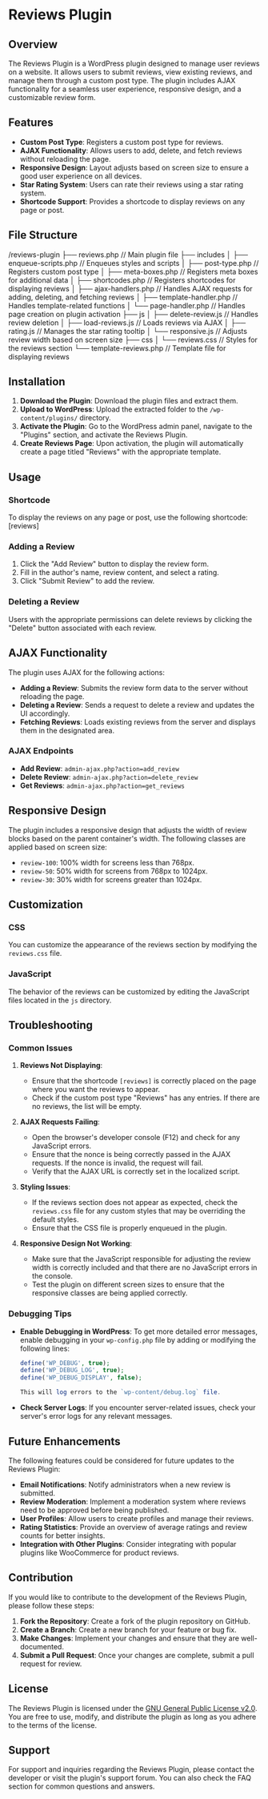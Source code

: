 # Reviews Plugin

## Overview

The Reviews Plugin is a WordPress plugin designed to manage user reviews on a website. It allows users to submit reviews, view existing reviews, and manage them through a custom post type. The plugin includes AJAX functionality for a seamless user experience, responsive design, and a customizable review form.

## Features

- **Custom Post Type**: Registers a custom post type for reviews.
- **AJAX Functionality**: Allows users to add, delete, and fetch reviews without reloading the page.
- **Responsive Design**: Layout adjusts based on screen size to ensure a good user experience on all devices.
- **Star Rating System**: Users can rate their reviews using a star rating system.
- **Shortcode Support**: Provides a shortcode to display reviews on any page or post.

## File Structure
/reviews-plugin ├── reviews.php // Main plugin file ├── includes │ ├── enqueue-scripts.php // Enqueues styles and scripts │ ├── post-type.php // Registers custom post type │ ├── meta-boxes.php // Registers meta boxes for additional data │ ├── shortcodes.php // Registers shortcodes for displaying reviews │ ├── ajax-handlers.php // Handles AJAX requests for adding, deleting, and fetching reviews │ ├── template-handler.php // Handles template-related functions │ └── page-handler.php // Handles page creation on plugin activation ├── js │ ├── delete-review.js // Handles review deletion │ ├── load-reviews.js // Loads reviews via AJAX │ ├── rating.js // Manages the star rating tooltip │ └── responsive.js // Adjusts review width based on screen size ├── css │ └── reviews.css // Styles for the reviews section └── template-reviews.php // Template file for displaying reviews


## Installation

1. **Download the Plugin**: Download the plugin files and extract them.
2. **Upload to WordPress**: Upload the extracted folder to the `/wp-content/plugins/` directory.
3. **Activate the Plugin**: Go to the WordPress admin panel, navigate to the "Plugins" section, and activate the Reviews Plugin.
4. **Create Reviews Page**: Upon activation, the plugin will automatically create a page titled "Reviews" with the appropriate template.

## Usage

### Shortcode

To display the reviews on any page or post, use the following shortcode:
[reviews]

### Adding a Review

1. Click the "Add Review" button to display the review form.
2. Fill in the author's name, review content, and select a rating.
3. Click "Submit Review" to add the review.

### Deleting a Review

Users with the appropriate permissions can delete reviews by clicking the "Delete" button associated with each review.

## AJAX Functionality

The plugin uses AJAX for the following actions:

- **Adding a Review**: Submits the review form data to the server without reloading the page.
- **Deleting a Review**: Sends a request to delete a review and updates the UI accordingly.
- **Fetching Reviews**: Loads existing reviews from the server and displays them in the designated area.

### AJAX Endpoints

- **Add Review**: `admin-ajax.php?action=add_review`
- **Delete Review**: `admin-ajax.php?action=delete_review`
- **Get Reviews**: `admin-ajax.php?action=get_reviews`

## Responsive Design

The plugin includes a responsive design that adjusts the width of review blocks based on the parent container's width. The following classes are applied based on screen size:

- `review-100`: 100% width for screens less than 768px.
- `review-50`: 50% width for screens from 768px to 1024px.
- `review-30`: 30% width for screens greater than 1024px.

## Customization

### CSS

You can customize the appearance of the reviews section by modifying the `reviews.css` file.

### JavaScript

The behavior of the reviews can be customized by editing the JavaScript files located in the `js` directory.

## Troubleshooting

### Common Issues

1. **Reviews Not Displaying**:
   - Ensure that the shortcode `[reviews]` is correctly placed on the page where you want the reviews to appear.
   - Check if the custom post type "Reviews" has any entries. If there are no reviews, the list will be empty.

2. **AJAX Requests Failing**:
   - Open the browser's developer console (F12) and check for any JavaScript errors.
   - Ensure that the nonce is being correctly passed in the AJAX requests. If the nonce is invalid, the request will fail.
   - Verify that the AJAX URL is correctly set in the localized script.

3. **Styling Issues**:
   - If the reviews section does not appear as expected, check the `reviews.css` file for any custom styles that may be overriding the default styles.
   - Ensure that the CSS file is properly enqueued in the plugin.

4. **Responsive Design Not Working**:
   - Make sure that the JavaScript responsible for adjusting the review width is correctly included and that there are no JavaScript errors in the console.
   - Test the plugin on different screen sizes to ensure that the responsive classes are being applied correctly.

### Debugging Tips

- **Enable Debugging in WordPress**: To get more detailed error messages, enable debugging in your `wp-config.php` file by adding or modifying the following lines:
  ```php
  define('WP_DEBUG', true);
  define('WP_DEBUG_LOG', true);
  define('WP_DEBUG_DISPLAY', false);

  This will log errors to the `wp-content/debug.log` file.

- **Check Server Logs**: If you encounter server-related issues, check your server's error logs for any relevant messages.

## Future Enhancements

The following features could be considered for future updates to the Reviews Plugin:

- **Email Notifications**: Notify administrators when a new review is submitted.
- **Review Moderation**: Implement a moderation system where reviews need to be approved before being published.
- **User  Profiles**: Allow users to create profiles and manage their reviews.
- **Rating Statistics**: Provide an overview of average ratings and review counts for better insights.
- **Integration with Other Plugins**: Consider integrating with popular plugins like WooCommerce for product reviews.

## Contribution

If you would like to contribute to the development of the Reviews Plugin, please follow these steps:

1. **Fork the Repository**: Create a fork of the plugin repository on GitHub.
2. **Create a Branch**: Create a new branch for your feature or bug fix.
3. **Make Changes**: Implement your changes and ensure that they are well-documented.
4. **Submit a Pull Request**: Once your changes are complete, submit a pull request for review.

## License

The Reviews Plugin is licensed under the [GNU General Public License v2.0](https://www.gnu.org/licenses/old-licenses/gpl-2.0.html). You are free to use, modify, and distribute the plugin as long as you adhere to the terms of the license.

## Support

For support and inquiries regarding the Reviews Plugin, please contact the developer or visit the plugin's support forum. You can also check the FAQ section for common questions and answers.